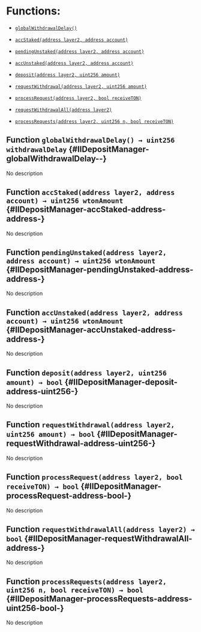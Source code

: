 # Functions:

- [`globalWithdrawalDelay()`](#IIDepositManager-globalWithdrawalDelay--)

- [`accStaked(address layer2, address account)`](#IIDepositManager-accStaked-address-address-)

- [`pendingUnstaked(address layer2, address account)`](#IIDepositManager-pendingUnstaked-address-address-)

- [`accUnstaked(address layer2, address account)`](#IIDepositManager-accUnstaked-address-address-)

- [`deposit(address layer2, uint256 amount)`](#IIDepositManager-deposit-address-uint256-)

- [`requestWithdrawal(address layer2, uint256 amount)`](#IIDepositManager-requestWithdrawal-address-uint256-)

- [`processRequest(address layer2, bool receiveTON)`](#IIDepositManager-processRequest-address-bool-)

- [`requestWithdrawalAll(address layer2)`](#IIDepositManager-requestWithdrawalAll-address-)

- [`processRequests(address layer2, uint256 n, bool receiveTON)`](#IIDepositManager-processRequests-address-uint256-bool-)

## Function `globalWithdrawalDelay() → uint256 withdrawalDelay` {#IIDepositManager-globalWithdrawalDelay--}

No description

## Function `accStaked(address layer2, address account) → uint256 wtonAmount` {#IIDepositManager-accStaked-address-address-}

No description

## Function `pendingUnstaked(address layer2, address account) → uint256 wtonAmount` {#IIDepositManager-pendingUnstaked-address-address-}

No description

## Function `accUnstaked(address layer2, address account) → uint256 wtonAmount` {#IIDepositManager-accUnstaked-address-address-}

No description

## Function `deposit(address layer2, uint256 amount) → bool` {#IIDepositManager-deposit-address-uint256-}

No description

## Function `requestWithdrawal(address layer2, uint256 amount) → bool` {#IIDepositManager-requestWithdrawal-address-uint256-}

No description

## Function `processRequest(address layer2, bool receiveTON) → bool` {#IIDepositManager-processRequest-address-bool-}

No description

## Function `requestWithdrawalAll(address layer2) → bool` {#IIDepositManager-requestWithdrawalAll-address-}

No description

## Function `processRequests(address layer2, uint256 n, bool receiveTON) → bool` {#IIDepositManager-processRequests-address-uint256-bool-}

No description
